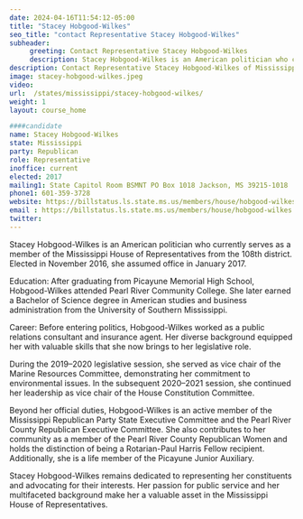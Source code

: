 ```yaml
---
date: 2024-04-16T11:54:12-05:00
title: "Stacey Hobgood-Wilkes"
seo_title: "contact Representative Stacey Hobgood-Wilkes"
subheader:
     greeting: Contact Representative Stacey Hobgood-Wilkes
     description: Stacey Hobgood-Wilkes is an American politician who currently serves as a member of the Mississippi House of Representatives from the 108th district. Elected in November 2016, she assumed office in January 2017.
description: Contact Representative Stacey Hobgood-Wilkes of Mississippi. Contact information for Stacey Hobgood-Wilkes includes email address, phone number, and mailing address.
image: stacey-hobgood-wilkes.jpeg
video:
url:  /states/mississippi/stacey-hobgood-wilkes/
weight: 1
layout: course_home

####candidate
name: Stacey Hobgood-Wilkes
state: Mississippi
party: Republican
role: Representative
inoffice: current
elected: 2017
mailing1: State Capitol Room BSMNT PO Box 1018 Jackson, MS 39215-1018
phone1: 601-359-3728
website: https://billstatus.ls.state.ms.us/members/house/hobgood-wilkes.xml/
email : https://billstatus.ls.state.ms.us/members/house/hobgood-wilkes.xml/
twitter:
---
```


Stacey Hobgood-Wilkes is an American politician who currently serves as a member of the Mississippi House of Representatives from the 108th district. Elected in November 2016, she assumed office in January 2017.

Education:
After graduating from Picayune Memorial High School, Hobgood-Wilkes attended Pearl River Community College. She later earned a Bachelor of Science degree in American studies and business administration from the University of Southern Mississippi.

Career:
Before entering politics, Hobgood-Wilkes worked as a public relations consultant and insurance agent. Her diverse background equipped her with valuable skills that she now brings to her legislative role.

During the 2019–2020 legislative session, she served as vice chair of the Marine Resources Committee, demonstrating her commitment to environmental issues. In the subsequent 2020–2021 session, she continued her leadership as vice chair of the House Constitution Committee.

Beyond her official duties, Hobgood-Wilkes is an active member of the Mississippi Republican Party State Executive Committee and the Pearl River County Republican Executive Committee. She also contributes to her community as a member of the Pearl River County Republican Women and holds the distinction of being a Rotarian-Paul Harris Fellow recipient. Additionally, she is a life member of the Picayune Junior Auxiliary.

Stacey Hobgood-Wilkes remains dedicated to representing her constituents and advocating for their interests. Her passion for public service and her multifaceted background make her a valuable asset in the Mississippi House of Representatives.
